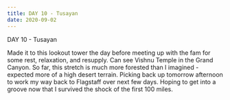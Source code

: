 ```yaml
---
title: DAY 10 - Tusayan
date: 2020-09-02
---
```

DAY 10 - Tusayan

Made it to this lookout tower the day before meeting up with the fam for some rest, relaxation, and resupply.  Can see Vishnu Temple in the Grand Canyon. So far, this stretch is much more forested than I imagined - expected more of a high desert terrain.  Picking back up tomorrow afternoon to work my way back to Flagstaff over next few days. Hoping to get into a groove now that I survived the shock of the first 100 miles.
